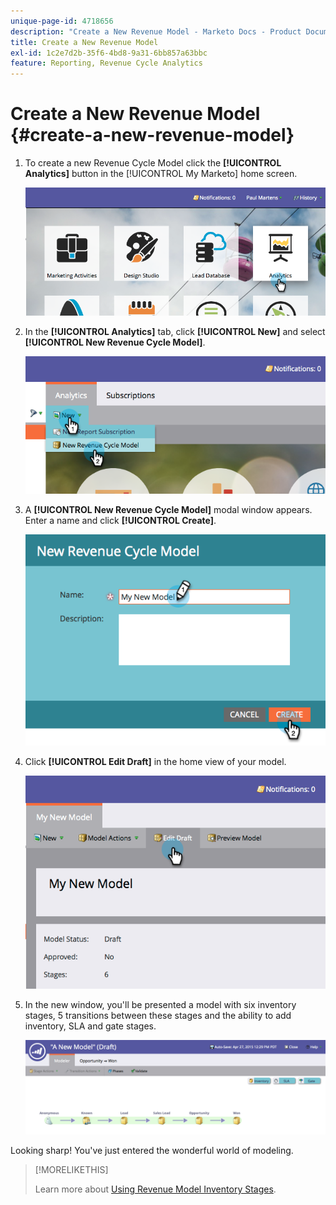 ```yaml
---
unique-page-id: 4718656
description: "Create a New Revenue Model - Marketo Docs - Product Documentation"
title: Create a New Revenue Model
exl-id: 1c2e7d2b-35f6-4bd8-9a31-6bb857a63bbc
feature: Reporting, Revenue Cycle Analytics
---
```

# Create a New Revenue Model {#create-a-new-revenue-model}

1. To create a new Revenue Cycle Model click the **[!UICONTROL Analytics]** button in the [!UICONTROL My Marketo] home screen.

   ![](assets/image2015-4-27-11-3a54-3a41.png)

1. In the **[!UICONTROL Analytics]** tab, click **[!UICONTROL New]** and select **[!UICONTROL New Revenue Cycle Model]**.

   ![](assets/image2015-4-27-11-3a55-3a51.png)

1. A **[!UICONTROL New Revenue Cycle Model]** modal window appears. Enter a name and click **[!UICONTROL Create]**.

   ![](assets/image2015-4-27-11-3a57-3a59.png)

1. Click **[!UICONTROL Edit Draft]** in the home view of your model.

   ![](assets/image2015-4-27-12-3a10-3a49.png)

1. In the new window, you'll be presented a model with six inventory stages, 5 transitions between these stages and the ability to add inventory, SLA and gate stages.

   ![](assets/image2015-4-27-12-3a31-3a1.png)

Looking sharp! You've just entered the wonderful world of modeling.

>[!MORELIKETHIS]
>
>Learn more about [Using Revenue Model Inventory Stages](/help/marketo/product-docs/reporting/revenue-cycle-analytics/revenue-cycle-models/using-revenue-model-inventory-stages.md).
